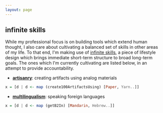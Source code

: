 ```yaml
---
layout: page
---
```


## infinite skills

While my professional focus is on building tools which extend human thought, I also care about cultivating a balanced set of skills in other areas of my life. To that end, I'm making use of [infinite skills](/reflections/infinite-skills), a piece of lifestyle design which brings immediate short-term structure to broad long-term goals. The ones which I'm currently cultivating are listed below, in an attempt to provide accountability.

- **[artisanry](/artisanry)**: creating artifacts using analog materials

```haskell
x = [d | d <- map (create100ArtifactsUsing) [Paper, Yarn..]]
```

- **[multilingualism](/reflections/logogram-alchemy)**: speaking foreign languages

```haskell
x = [d | d <- map (getB2In) [Mandarin, Hebrew..]]
```
